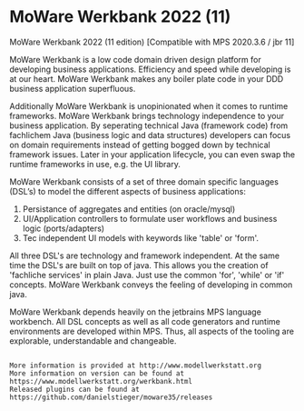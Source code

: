 #  MoWare Werkbank 2022 (11) 
MoWare Werkbank 2022 (11 edition) [Compatible with MPS 2020.3.6 / jbr 11] 

MoWare Werkbank is a low code domain driven design platform for developing business applications. Efficiency and speed 
while developing is at our heart. MoWare Werkbank makes any boiler plate code in your DDD business application superfluous. 

Additionally MoWare Werkbank is unopinionated when it comes to runtime frameworks. MoWare Werkbank brings technology 
independence to your business application. By seperating technical Java (framework code) from fachlichem Java (business logic 
and data structures) developers can focus on domain requirements instead of getting bogged down by technical framework issues.
Later in your application lifecycle, you can even swap the runtime frameworks in use, e.g. the UI library.  

MoWare Werkbank consists of a set of three domain specific languages (DSL’s) 
to model the different aspects of business applications:
1. Persistance of aggregates and entities (on oracle/mysql)
2. UI/Application controllers to formulate user workflows and business logic (ports/adapters)
3. Tec independent UI models with keywords like 'table' or 'form'. 

All three DSL's are technology and framework independent. At the same time the DSL's are built on 
top of java. This allows you the creation of 'fachliche services' in plain Java. Just use the common
'for', 'while' or 'if' concepts. MoWare Werkbank conveys the feeling of developing in common java. 

MoWare Werkbank depends heavily on the jetbrains MPS language workbench. All DSL concepts as well as all 
code generators and runtime environments are developed within MPS. Thus, all aspects of the tooling are 
explorable, understandable and changeable. 

```

More information is provided at http://www.modellwerkstatt.org
More information on version can be found at https://www.modellwerkstatt.org/werkbank.html
Released plugins can be found at https://github.com/danielstieger/moware35/releases


```

